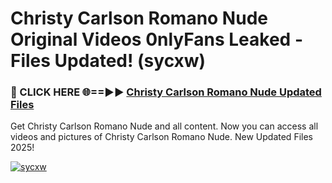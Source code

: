 # Christy Carlson Romano Nude Original Videos 0nlyFans Leaked - Files Updated! (sycxw)

<h3>🔴 CLICK HERE 🌐==►► <a href="https://tinyurl.com/5h6xmrr3" rel="nofollow">Christy Carlson Romano Nude Updated Files</a></h3>

Get Christy Carlson Romano Nude and all content. Now you can access all videos and pictures of Christy Carlson Romano Nude. New Updated Files 2025!

[![sycxw](https://i.imgur.com/KVD873Z.gif)](https://tinyurl.com/5h6xmrr3)
